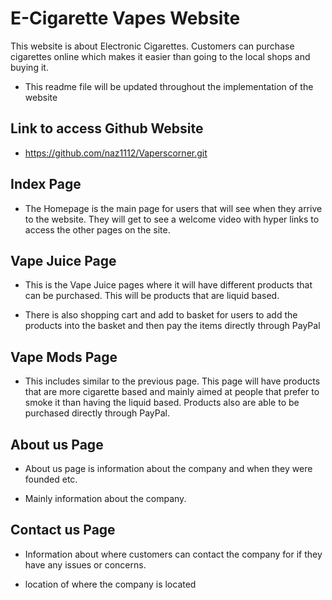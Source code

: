 # E-Cigarette Vapes Website

This website is about Electronic Cigarettes. Customers can purchase cigarettes online which makes it easier than going to the local shops and buying it. 


* This readme file will be updated throughout the implementation of the website


## Link to access Github Website 

* https://github.com/naz1112/Vaperscorner.git

## Index Page

* The Homepage is the main page for users that will see when they arrive to the website. They will get to see a welcome video with hyper links to access the other pages on the site.  

## Vape Juice Page

* This is the Vape Juice pages where it will have different products that can be purchased. This will be products that are liquid based. 

* There is also shopping cart and add to basket for users to add the products into the basket and then pay the items directly through PayPal

## Vape Mods Page 

* This includes similar to the previous page. This page will have products that are more cigarette based and mainly aimed at people that prefer to smoke it than having the liquid based. Products also are able to be purchased directly through PayPal. 

## About us Page

* About us page is information about the company and when they were founded etc. 

* Mainly information about the company. 


## Contact us Page

* Information about where customers can contact the company for if they have any issues or concerns. 

* location of where the company is located 